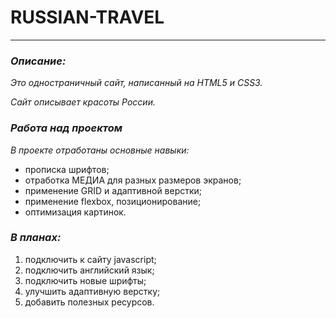 # **RUSSIAN-TRAVEL**
-------------------

### ***Описание:***
_Это одностраничный сайт, написанный на HTML5 и CSS3._

_Сайт описывает красоты России._

### ***Работа над проектом***
_В проекте отработаны основные навыки:_ 
* прописка шрифтов;
* отработка МЕДИА для разных размеров экранов;
* применение GRID и адаптивной верстки;
* применение flexbox, позиционирование;
* оптимизация картинок.

### ***В планах:***
1. подключить к сайту javascript;
2. подключить английский язык;
3. подключить новые шрифты;
4. улучшить адаптивную верстку;
5. добавить полезных ресурсов.